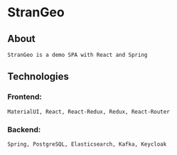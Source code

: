 # StranGeo
## About
    StranGeo is a demo SPA with React and Spring

## Technologies
### Frontend:  
    MaterialUI, React, React-Redux, Redux, React-Router
### Backend:   
    Spring, PostgreSQL, Elasticsearch, Kafka, Keycloak
